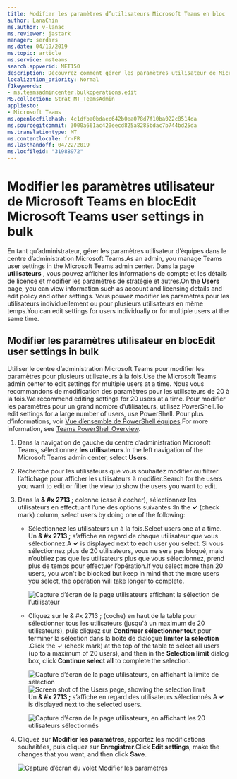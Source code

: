 ```yaml
---
title: Modifier les paramètres d’utilisateurs Microsoft Teams en bloc
author: LanaChin
ms.author: v-lanac
ms.reviewer: jastark
manager: serdars
ms.date: 04/19/2019
ms.topic: article
ms.service: msteams
search.appverid: MET150
description: Découvrez comment gérer les paramètres utilisateur de Microsoft Teams en bloc dans le centre d’administration Microsoft Teams.
localization_priority: Normal
f1keywords:
- ms.teamsadmincenter.bulkoperations.edit
MS.collection: Strat_MT_TeamsAdmin
appliesto:
- Microsoft Teams
ms.openlocfilehash: 4c1dfba0bdaec642b0ea078d7f10ba022c8514da
ms.sourcegitcommit: 3000a661ac420eecd825a8285bdac7b744bd25da
ms.translationtype: MT
ms.contentlocale: fr-FR
ms.lasthandoff: 04/22/2019
ms.locfileid: "31988972"
---
```

# <a name="edit-microsoft-teams-user-settings-in-bulk"></a><span data-ttu-id="85d90-103">Modifier les paramètres utilisateur de Microsoft Teams en bloc</span><span class="sxs-lookup"><span data-stu-id="85d90-103">Edit Microsoft Teams user settings in bulk</span></span>

<span data-ttu-id="85d90-104">En tant qu’administrateur, gérer les paramètres utilisateur d’équipes dans le centre d’administration Microsoft Teams.</span><span class="sxs-lookup"><span data-stu-id="85d90-104">As an admin, you manage Teams user settings in the Microsoft Teams admin center.</span></span> <span data-ttu-id="85d90-105">Dans la page **utilisateurs** , vous pouvez afficher les informations de compte et les détails de licence et modifier les paramètres de stratégie et autres.</span><span class="sxs-lookup"><span data-stu-id="85d90-105">On the **Users** page, you can view information such as account and licensing details and edit policy and other settings.</span></span> <span data-ttu-id="85d90-106">Vous pouvez modifier les paramètres pour les utilisateurs individuellement ou pour plusieurs utilisateurs en même temps.</span><span class="sxs-lookup"><span data-stu-id="85d90-106">You can edit settings for users individually or for multiple users at the same time.</span></span>

## <a name="edit-user-settings-in-bulk"></a><span data-ttu-id="85d90-107">Modifier les paramètres utilisateur en bloc</span><span class="sxs-lookup"><span data-stu-id="85d90-107">Edit user settings in bulk</span></span>

<span data-ttu-id="85d90-108">Utiliser le centre d’administration Microsoft Teams pour modifier les paramètres pour plusieurs utilisateurs à la fois.</span><span class="sxs-lookup"><span data-stu-id="85d90-108">Use the Microsoft Teams admin center to edit settings for multiple users at a time.</span></span> <span data-ttu-id="85d90-109">Nous vous recommandons de modification des paramètres pour les utilisateurs de 20 à la fois.</span><span class="sxs-lookup"><span data-stu-id="85d90-109">We recommend editing settings for 20 users at a time.</span></span> <span data-ttu-id="85d90-110">Pour modifier les paramètres pour un grand nombre d’utilisateurs, utilisez PowerShell.</span><span class="sxs-lookup"><span data-stu-id="85d90-110">To edit settings for a large number of users, use PowerShell.</span></span> <span data-ttu-id="85d90-111">Pour plus d’informations, voir [Vue d’ensemble de PowerShell équipes](teams-powershell-overview.md).</span><span class="sxs-lookup"><span data-stu-id="85d90-111">For more information, see [Teams PowerShell Overview](teams-powershell-overview.md).</span></span>

1. <span data-ttu-id="85d90-112">Dans la navigation de gauche du centre d’administration Microsoft Teams, sélectionnez **les utilisateurs**.</span><span class="sxs-lookup"><span data-stu-id="85d90-112">In the left navigation of the Microsoft Teams admin center, select **Users**.</span></span>
2. <span data-ttu-id="85d90-113">Recherche pour les utilisateurs que vous souhaitez modifier ou filtrer l’affichage pour afficher les utilisateurs à modifier.</span><span class="sxs-lookup"><span data-stu-id="85d90-113">Search for the users you want to edit or filter the view to show the users you want to edit.</span></span>
3. <span data-ttu-id="85d90-114">Dans la **& #x 2713 ;** colonne (case à cocher), sélectionnez les utilisateurs en effectuant l’une des options suivantes :</span><span class="sxs-lookup"><span data-stu-id="85d90-114">In the **&#x2713;** (check mark) column, select users by doing one of the following:</span></span>
    - <span data-ttu-id="85d90-115">Sélectionnez les utilisateurs un à la fois.</span><span class="sxs-lookup"><span data-stu-id="85d90-115">Select users one at a time.</span></span> <span data-ttu-id="85d90-116">Un **& #x 2713 ;** s’affiche en regard de chaque utilisateur que vous sélectionnez.</span><span class="sxs-lookup"><span data-stu-id="85d90-116">A **&#x2713;** is displayed next to each user you select.</span></span> <span data-ttu-id="85d90-117">Si vous sélectionnez plus de 20 utilisateurs, vous ne sera pas bloqué, mais n’oubliez pas que les utilisateurs plus que vous sélectionnez, prend plus de temps pour effectuer l’opération.</span><span class="sxs-lookup"><span data-stu-id="85d90-117">If you select more than 20 users, you won't be blocked but keep in mind that the more users you select, the operation will take longer to complete.</span></span>

        ![Capture d’écran de la page utilisateurs affichant la sélection de l’utilisateur](media/bulk-edit-user-settings-select-users.png)

    - <span data-ttu-id="85d90-119">Cliquez sur le & #x 2713 ; (coche) en haut de la table pour sélectionner tous les utilisateurs (jusqu'à un maximum de 20 utilisateurs), puis cliquez sur **Continuer sélectionner tout** pour terminer la sélection dans la boîte de dialogue **limiter la sélection** .</span><span class="sxs-lookup"><span data-stu-id="85d90-119">Click the &#x2713; (check mark) at the top of the table to select all users (up to a maximum of 20 users), and then in the **Selection limit** dialog box, click **Continue select all** to complete the selection.</span></span>

        <span data-ttu-id="85d90-120">![Capture d’écran de la page utilisateurs, en affichant la limite de sélection](media/bulk-edit-user-settings-select-all-limit.png)</span><span class="sxs-lookup"><span data-stu-id="85d90-120">![Screen shot of the Users page, showing the selection limit](media/bulk-edit-user-settings-select-all-limit.png)</span></span> <br> <span data-ttu-id="85d90-121">Un **& #x 2713 ;** s’affiche en regard des utilisateurs sélectionnés.</span><span class="sxs-lookup"><span data-stu-id="85d90-121">A **&#x2713;** is displayed next to the selected users.</span></span>

        ![Capture d’écran de la page utilisateurs, en affichant les 20 utilisateurs sélectionnés](media/bulk-edit-user-settings-select-all.png)
4. <span data-ttu-id="85d90-123">Cliquez sur **Modifier les paramètres**, apportez les modifications souhaitées, puis cliquez sur **Enregistrer**.</span><span class="sxs-lookup"><span data-stu-id="85d90-123">Click **Edit settings**, make the changes that you want, and then click **Save**.</span></span>

    ![Capture d’écran du volet Modifier les paramètres](media/bulk-edit-user-settings-edit-settings.png)
